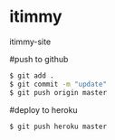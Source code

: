 # itimmy
itimmy-site

#push to github
```sh
$ git add .
$ git commit -m "update"
$ git push origin master
```
#deploy to heroku
```sh
$ git push heroku master
```

